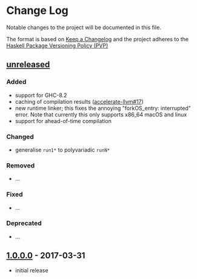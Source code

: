 # Change Log

Notable changes to the project will be documented in this file.

The format is based on [Keep a Changelog](http://keepachangelog.com/) and the
project adheres to the [Haskell Package Versioning
Policy (PVP)](https://pvp.haskell.org)

## [unreleased]
### Added
 * support for GHC-8.2
 * caching of compilation results ([accelerate-llvm#17])
 * new runtime linker; this fixes the annoying "forkOS_entry: interrupted" error. Note that currently this only supports x86_64 macOS and linux
 * support for ahead-of-time compilation

### Changed
 * generalise `run1*` to polyvariadic `runN*`

### Removed
 * ...

### Fixed
 * ...
 
### Deprecated
 * ...


## [1.0.0.0] - 2017-03-31
  * initial release


[unreleased]:           https://github.com/AccelerateHS/accelerate-llvm/compare/1.0.0.0...HEAD
[1.0.0.0]:              https://github.com/AccelerateHS/accelerate-llvm/compare/be7f91295f77434b2103c70aa1cabb6a4f2b09a8...1.0.0.0

[accelerate-llvm#17]:   https://github.com/AccelerateHS/accelerate-llvm/issues/17

